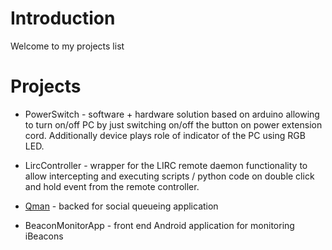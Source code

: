 # Introduction #

Welcome to my projects list


# Projects #

  * PowerSwitch -  software + hardware solution based on arduino allowing to turn on/off PC by just switching on/off the button on power extension cord. Additionally device plays role of indicator of the PC using RGB LED.

  * LircController - wrapper for the LIRC remote daemon functionality to allow intercepting and executing scripts / python code on double click and hold event from the remote controller.

  * [Qman](Qman.md) - backed for social queueing application

  * BeaconMonitorApp - front end Android application for monitoring iBeacons